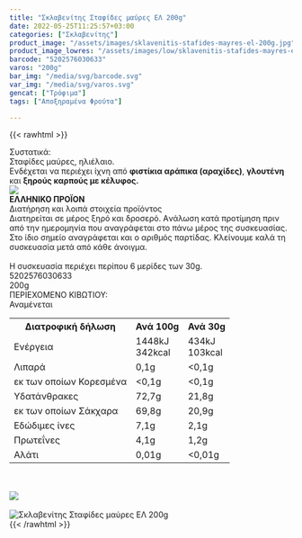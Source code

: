 ```yaml
---
title: "Σκλαβενίτης Σταφίδες μαύρες ΕΛ 200g"
date: 2022-05-25T11:25:57+03:00
categories: ["Σκλαβενίτης"]
product_image: "/assets/images/sklavenitis-stafides-mayres-el-200g.jpg"
product_image_lowres: "/assets/images/low/sklavenitis-stafides-mayres-el-200g.jpg"
barcode: "5202576030633"
varos: "200g"
bar_img: "/media/svg/barcode.svg"
var_img: "/media/svg/varos.svg"
gencat: ["Τρόφιμα"]
tags: ["Αποξηραμένα Φρούτα"]

---
```

{{< rawhtml >}}

<div class="sload622"><div class="product"><div id="sistatika">Συστατικά:</div><div class="alltext">Σταφίδες μαύρες, ηλιέλαιο.<br>Ενδέχεται να περιέχει ίχνη από <b>φιστίκια αράπικα (αραχίδες)</b>, <b>γλουτένη</b> και <b>ξηρούς καρπούς με κέλυφος.</b></div><div id="flag"><div id="flagimage"><img src="/media/icons/gr.svg"></div><span id="flagtext"><b>ΕΛΛΗΝΙΚΟ ΠΡΟΪΟΝ</b></span></div><div id="loipa">Διατήρηση και λοιπά στοιχεία προϊόντος</div><div class="alltext">Διατηρείται σε μέρος ξηρό και δροσερό. Aνάλωση κατά προτίμηση πριν από την ημερομηνία που αναγράφεται στο πάνω μέρος της συσκευασίας. Στο ίδιο σημείο αναγράφεται και ο αριθμός παρτίδας. Κλείνουμε καλά τη συσκευασία μετά από κάθε άνοιγμα.<br><br>Η συσκευασία περιέχει περίπου 6 μερίδες των 30g.</div><div id="barcode"><div id="barimage1"></div><span id="bartext">5202576030633</span></div><div id="varos"><div id="varosimage1"></div><span id="varostext">200g</span></div><div id="kivotio">ΠΕΡΙΕΧΟΜΕΝΟ ΚΙΒΩΤΙΟΥ:<br>Αναμένεται</div><div class="tabout"><table id="diatable"><tbody><tr><th>Διατροφική δήλωση</th><th>Ανά 100g</th><th>Ανά 30g<br></th></tr><tr><td class="texr2">Ενέργεια</td><td class="texr">1448kJ<br>342kcal</td><td class="texr">434kJ<br>103kcal<br></td></tr><tr><td class="texr2">Λιπαρά</td><td class="texr">0,1g</td><td class="texr">&lt;0,1g<br></td></tr><tr><td class="gray">εκ των οποίων Κορεσµένα</td><td class="gray2">&lt;0,1g</td><td class="gray2">&lt;0,1g<br></td></tr><tr><td class="texr2">Yδατάνθρακες</td><td class="texr">72,7g</td><td class="texr">21,8g<br></td></tr><tr><td class="gray">εκ των οποίων Σάκχαρα</td><td class="gray2">69,8g</td><td class="gray2">20,9g<br></td></tr><tr><td class="texr2">Eδώδιμες ίνες</td><td class="texr">7,1g</td><td class="texr">2,1g<br></td></tr><tr><td class="texr2">Πρωτεΐνες</td><td class="texr">4,1g</td><td class="texr">1,2g<br></td></tr><tr><td class="texr2">Αλάτι</td><td class="texr">0,01g</td><td class="texr">&lt;0,01g<br></td></tr></tbody></table></div><br><br><div id="pics2"><div id="flagimage2"><img src="/media/icons/gr.svg"></div><br><div class="pimg"><img alt="Σκλαβενίτης Σταφίδες μαύρες ΕΛ 200g" title="Σκλαβενίτης Σταφίδες μαύρες ΕΛ 200g" src="/assets/images/sklavenitis-stafides-mayres-el-200g.jpg"></div></div></div></div>
{{< /rawhtml >}}


